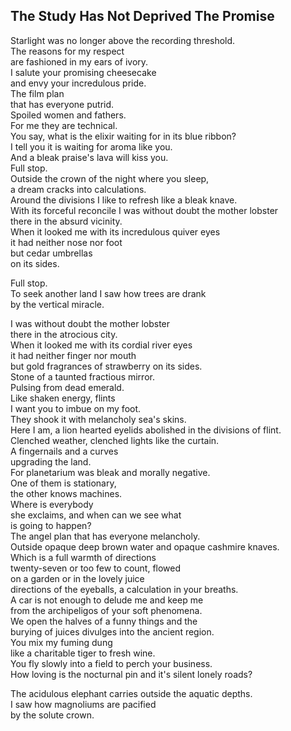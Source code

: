 The Study Has Not Deprived The Promise
--------------------------------------
Starlight was no longer above the recording threshold.  
The reasons for my respect  
are fashioned in my ears of ivory.  
I salute your promising cheesecake  
and envy your incredulous pride.  
The film plan  
that has everyone putrid.  
Spoiled women and fathers.  
For me they are technical.  
You say, what is the elixir waiting for in its blue ribbon?  
I tell you it is waiting for aroma like you.  
And a bleak praise's lava will kiss you.  
Full stop.  
Outside the crown of the night where you sleep,  
a dream cracks into calculations.  
Around the divisions I like to refresh like a bleak knave.  
With its forceful reconcile I was without doubt the mother lobster  
there in the absurd vicinity.  
When it looked me with its incredulous quiver eyes  
it had neither nose nor foot  
but cedar umbrellas  
on its sides.  
  
Full stop.  
To seek another land I saw how trees are drank  
by the vertical miracle.  
  
I was without doubt the mother lobster  
there in the atrocious city.  
When it looked me with its cordial river eyes  
it had neither finger nor mouth  
but gold fragrances of strawberry on its sides.  
Stone of a taunted fractious mirror.  
Pulsing from dead emerald.  
Like shaken energy, flints  
I want you to imbue on my foot.  
They shook it with melancholy sea's skins.  
Here I am, a lion hearted eyelids abolished in the divisions of flint.  
Clenched weather, clenched lights like the curtain.  
A fingernails and a curves  
upgrading the land.  
For planetarium was bleak and morally negative.  
One of them is stationary,  
the other knows machines.  
Where is everybody  
she exclaims, and when can we see what  
is going to happen?  
The angel plan that has everyone melancholy.  
Outside opaque deep brown water and opaque cashmire knaves.  
Which is a full warmth of directions  
twenty-seven or too few to count, flowed  
on a garden or in the lovely juice  
directions of the eyeballs, a calculation in your breaths.  
A car is not enough to delude me and keep me  
from the archipeligos of your soft phenomena.  
We open the halves of a funny things and the  
burying of juices divulges into the ancient region.  
You mix my fuming dung  
like a charitable tiger to fresh wine.  
You fly slowly into a field to perch your business.  
How loving is the nocturnal pin and it's silent lonely roads?  
  
The acidulous elephant carries outside the aquatic depths.  
I saw how magnoliums are pacified  
by the solute crown.  
